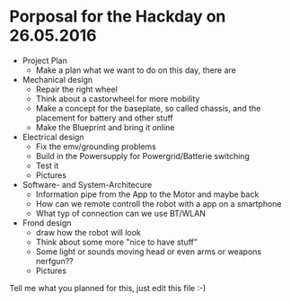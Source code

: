 # Porposal for the Hackday on 26.05.2016

* Project Plan
  * Make a plan what we want to do on this day, there are 
* Mechanical design
  * Repair the right wheel 
  * Think about a castorwheel for more mobility
  * Make a concept for the baseplate, so called chassis, and the placement for battery and other stuff
  * Make the Blueprint and bring it online
* Electrical design
  * Fix the emv/grounding problems
  * Build in the Powersupply for Powergrid/Batterie switching
  * Test it
  * Pictures
* Software- and System-Architecure
  * Information pipe from the App to the Motor and maybe back
  * How can we remote controll the robot with a app on a smartphone
  * What typ of connection can we use BT/WLAN
* Frond design 
  * draw how the robot will look
  * Think about some more "nice to have stuff" 
  * Some light or sounds moving head or even arms or weapons nerfgun??
  * Pictures 

Tell me what you planned for this, just edit this file :-)